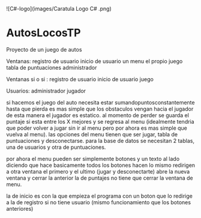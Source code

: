 ![C#-logo](images/Caratula Logo C# .png)
# AutosLocosTP
Proyecto de un juego de autos

Ventanas: 
registro de usuario
inicio de usuario
un menu
el propio juego
tabla de puntuaciones
administrador

Ventanas si o si :
registro de usuario
inicio de usuario
juego

Usuarios: 
administrador
jugador

si hacemos el juego del auto necesita estar sumandopuntosconstantemente hasta que pierda es mas simple que los obstaculos vengan hacia el jugador
de esta manera el jugador es estatico. al momento de perder se guarda el puntaje si esta entre los X mejores y se regresa al menu (idealmente tendria que 
poder volver a jugar sin ir al menu pero por ahora es mas simple que vuelva al menu). las opciones del menu tienen que ser jugar, tabla de puntuaciones y desconectarse.
para la base de datos se necesitan 2 tablas, una de usuarios y otra de puntuaciones.

por ahora el menu pueden ser simplemente botones y un texto al lado diciendo que hace
basicamente todos los botones hacen lo mismo redirigen a otra ventana el primero y el ultimo (jugar y desconectarte) abre la nueva ventana y cerrar la anterior
la de puntajes no tiene que cerrar la ventana de menu.

la de inicio es con la que empieza el programa con un boton que lo redirige a la de registro si no tiene usuario (mismo funcionamiento que los botones anteriores)
